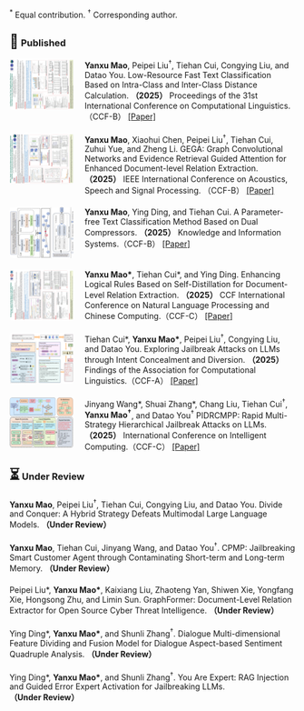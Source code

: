 <p><sup>*</sup> Equal contribution. <sup>†</sup> Corresponding author.</p>

<h3><span style="font-size:1.5em;">🏅</span> <strong>Published</strong></h3>

<!-- 第一个论文条目 -->
<div style="display: flex; align-items: flex-start; margin-bottom: 20px;">
  <img src="images/paper1.jpg" alt="YanxuMao2025-COLING" style="width: 150px; height: 90px; margin-right: 20px; border-radius: 5px;" />
  <div>
    <strong>Yanxu Mao</strong>, Peipei Liu<sup>†</sup>, Tiehan Cui, Congying Liu, and Datao You.  
    Low-Resource Fast Text Classification Based on Intra-Class and Inter-Class Distance Calculation.  
    <strong>（2025）</strong> Proceedings of the 31st International Conference on Computational Linguistics.（CCF-B）  
    <a href="https://aclanthology.org/2025.coling-main.70/" target="_blank">[Paper]</a>
  </div>
</div>

<!-- 第二个论文条目 -->
<div style="display: flex; align-items: flex-start; margin-bottom: 20px;">
  <img src="images/paper2.jpg" alt="YanxuMao2025-ICASSP" style="width: 150px; height: 90px; margin-right: 20px; border-radius: 5px;" />
  <div>
    <strong>Yanxu Mao</strong>, Xiaohui Chen, Peipei Liu<sup>†</sup>, Tiehan Cui, Zuhui Yue, and Zheng Li.  
    GEGA: Graph Convolutional Networks and Evidence Retrieval Guided Attention for Enhanced Document-level Relation Extraction.  
    <strong>（2025）</strong> IEEE International Conference on Acoustics, Speech and Signal Processing. （CCF-B）  
    <a href="https://ieeexplore.ieee.org/document/10889649" target="_blank">[Paper]</a>
  </div>
</div>

<!-- 第三个论文条目 -->
<div style="display: flex; align-items: flex-start; margin-bottom: 20px;">
  <img src="images/paper3.jpg" alt="YanxuMao2025-KAIS" style="width: 150px; height: 90px; margin-right: 20px; border-radius: 5px;" />
  <div>
    <strong>Yanxu Mao</strong>, Ying Ding, and Tiehan Cui.  
    A Parameter-free Text Classification Method Based on Dual Compressors.  
    <strong>（2025）</strong> Knowledge and Information Systems.（CCF-B）  
    <a href="https://link.springer.com/article/10.1007/s10115-024-02335-9" target="_blank">[Paper]</a>
  </div>
</div>

<!-- 第四个论文条目 -->
<div style="display: flex; align-items: flex-start; margin-bottom: 20px;">
  <img src="images/paper4.jpg" alt="YanxuMao2025-NLPCC" style="width: 150px; height: 90px; margin-right: 20px; border-radius: 5px;" />
  <div>
    <strong>Yanxu Mao*</strong>, Tiehan Cui*, and Ying Ding.  
    Enhancing Logical Rules Based on Self-Distillation for Document-Level Relation Extraction.  
    <strong>（2025）</strong> CCF International Conference on Natural Language Processing and Chinese Computing.（CCF-C）  
    <a href="https://link.springer.com/chapter/10.1007/978-981-97-9431-7_31" target="_blank">[Paper]</a>
  </div>
</div>

<!-- 第五个论文条目 -->
<div style="display: flex; align-items: flex-start; margin-bottom: 20px;">
  <img src="images/paper5.jpg" alt="YanxuMao2025-FACL" style="width: 150px; height: 90px; margin-right: 20px; border-radius: 5px;" />
  <div>
    Tiehan Cui*, <strong>Yanxu Mao*</strong>, Peipei Liu<sup>†</sup>, Congying Liu, and Datao You.  
    Exploring Jailbreak Attacks on LLMs through Intent Concealment and Diversion.  
    <strong>（2025）</strong> Findings of the Association for Computational Linguistics.（CCF-A）  
    <a href="#" target="_blank">[Paper]</a>
  </div>
</div>

<!-- 第六个论文条目 -->
<div style="display: flex; align-items: flex-start; margin-bottom: 20px;">
  <img src="images/paper6.jpg" alt="YanxuMao2025-ICIC" style="width: 150px; height: 90px; margin-right: 20px; border-radius: 5px;" />
  <div>
    Jinyang Wang*, Shuai Zhang*, Chang Liu, Tiehan Cui<sup>†</sup>, <strong>Yanxu Mao<sup>†</sup></strong>, and Datao You<sup>†</sup>  
    PIDRCMPP: Rapid Multi-Strategy Hierarchical Jailbreak Attacks on LLMs.  
    <strong>（2025）</strong> International Conference on Intelligent Computing.（CCF-C）  
    <a href="#" target="_blank">[Paper]</a>
  </div>
</div>

<h3><span style="font-size:1.5em;">⏳</span> <strong>Under Review</strong></h3>

<!-- 第七个论文条目 -->
<div style="display: flex; align-items: flex-start; margin-bottom: 20px;">
  <!-- <img src="images/paper7.jpg" alt="YanxuMao2025-DivideAndConquer" style="width: 150px; height: auto; margin-right: 20px; border-radius: 5px;" /> -->
  <div>
    <strong>Yanxu Mao</strong>, Peipei Liu<sup>†</sup>, Tiehan Cui, Congying Liu, and Datao You.  
    Divide and Conquer: A Hybrid Strategy Defeats Multimodal Large Language Models.  
    <strong>（Under Review）</strong>
  </div>
</div>

<!-- 第八个论文条目 -->
<div style="display: flex; align-items: flex-start; margin-bottom: 20px;">
  <!-- <img src="images/paper8.jpg" alt="YanxuMao2025-CPMP" style="width: 150px; height: auto; margin-right: 20px; border-radius: 5px;" /> -->
  <div>
    <strong>Yanxu Mao</strong>, Tiehan Cui, Jinyang Wang, and Datao You<sup>†</sup>.  
    CPMP: Jailbreaking Smart Customer Agent through Contaminating Short-term and Long-term Memory.  
    <strong>（Under Review）</strong>
  </div>
</div>

<!-- 第九个论文条目 -->
<div style="display: flex; align-items: flex-start; margin-bottom: 20px;">
  <!-- <img src="images/paper9.jpg" alt="YanxuMao2025-GraphFormer" style="width: 150px; height: auto; margin-right: 20px; border-radius: 5px;" /> -->
  <div>
    Peipei Liu*, <strong>Yanxu Mao*</strong>, Kaixiang Liu, Zhaoteng Yan, Shiwen Xie, Yongfang Xie, Hongsong Zhu, and Limin Sun.  
    GraphFormer: Document-Level Relation Extractor for Open Source Cyber Threat Intelligence.  
    <strong>（Under Review）</strong>
  </div>
</div>

<!-- 第十个论文条目 -->
<div style="display: flex; align-items: flex-start; margin-bottom: 20px;">
  <!-- <img src="images/paper10.jpg" alt="YanxuMao2025-DialogueSentiment" style="width: 150px; height: auto; margin-right: 20px; border-radius: 5px;" /> -->
  <div>
    Ying Ding*, <strong>Yanxu Mao*</strong>, and Shunli Zhang<sup>†</sup>.  
    Dialogue Multi-dimensional Feature Dividing and Fusion Model for Dialogue Aspect-based Sentiment Quadruple Analysis.  
    <strong>（Under Review）</strong>
  </div>
</div>

<!-- 第十一个论文条目 -->
<div style="display: flex; align-items: flex-start; margin-bottom: 20px;">
  <!-- <img src="images/paper11.jpg" alt="YanxuMao2025-YouAreExpert" style="width: 150px; height: auto; margin-right: 20px; border-radius: 5px;" /> -->
  <div>
    Ying Ding*, <strong>Yanxu Mao*</strong>, and Shunli Zhang<sup>†</sup>.  
    You Are Expert: RAG Injection and Guided Error Expert Activation for Jailbreaking LLMs.  
    <strong>（Under Review）</strong>
  </div>
</div>
